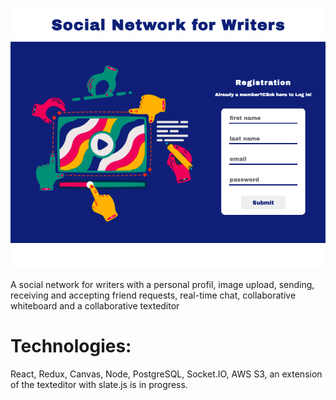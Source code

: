 ![screenshot socialnetwork](client/public/socialnetwork.png)

A social network for writers with a personal profil, image upload, sending, receiving and accepting friend requests, real-time chat, collaborative whiteboard and a collaborative texteditor

# Technologies: 
React, Redux, Canvas, Node, PostgreSQL, Socket.IO, AWS S3, an extension of the texteditor with slate.js is in progress.
